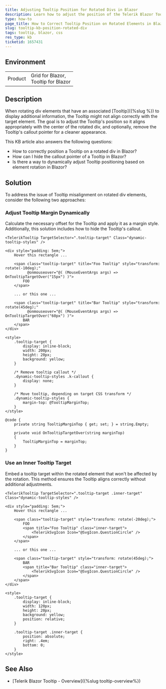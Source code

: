 ```yaml
---
title: Adjusting Tooltip Position for Rotated Divs in Blazor
description: Learn how to adjust the position of the Telerik Blazor Tooltip when the target element is rotated, ensuring it displays correctly.
type: how-to
page_title: How to Correct Tooltip Position on Rotated Elements in Blazor
slug: tooltip-kb-position-rotated-div
tags: tooltip, blazor, css
res_type: kb
ticketid: 1657431
---
```


## Environment

<table>
    <tbody>
        <tr>
            <td>Product</td>
            <td>
                Grid for Blazor, <br />
                Tooltip for Blazor
            </td>
        </tr>
    </tbody>
</table>

## Description

When rotating div elements that have an associated [Tooltip]({%slug %}) to display additional information, the Tooltip might not align correctly with the target element. The goal is to adjust the Tooltip's position so it aligns appropriately with the center of the rotated div, and optionally, remove the Tooltip's callout pointer for a cleaner appearance.

This KB article also answers the following questions:
- How to correctly position a Tooltip on a rotated div in Blazor?
- How can I hide the callout pointer of a Tooltip in Blazor?
- Is there a way to dynamically adjust Tooltip positioning based on element rotation in Blazor?

## Solution

To address the issue of Tooltip misalignment on rotated div elements, consider the following two approaches:

### Adjust Tooltip Margin Dynamically

Calculate the necessary offset for the Tooltip and apply it as a margin style. Additionally, this solution includes how to hide the Tooltip's callout.

````RAZOR
<TelerikTooltip TargetSelector=".tooltip-target" Class="dynamic-tooltip-styles" />

<div style="padding: 5em;">
    Hover this rectangle ...

    <span class="tooltip-target" title="Foo Tooltip" style="transform: rotate(-10deg);"
          @onmouseover="@( (MouseEventArgs args) => OnTooltipTargetOver("15px") )">
        FOO
    </span>

    ... or this one ...

    <span class="tooltip-target" title="Bar Tooltip" style="transform: rotate(45deg);"
          @onmouseover="@( (MouseEventArgs args) => OnTooltipTargetOver("60px") )">
        BAR
    </span>
</div>

<style>
    .tooltip-target {
        display: inline-block;
        width: 200px;
        height: 20px;
        background: yellow;
    }

    /* Remove tooltip callout */
    .dynamic-tooltip-styles .k-callout {
        display: none;
    }

    /* Move tooltip, depending on target CSS transform */
    .dynamic-tooltip-styles {
        margin-top: @TooltipMarginTop;
    }
</style>

@code {
    private string TooltipMarginTop { get; set; } = string.Empty;

    private void OnTooltipTargetOver(string marginTop)
    {
        TooltipMarginTop = marginTop;
    }
}
````

### Use an Inner Tooltip Target

Embed a tooltip target within the rotated element that won't be affected by the rotation. This method ensures the Tooltip aligns correctly without additional adjustments.

````RAZOR
<TelerikTooltip TargetSelector=".tooltip-target .inner-target" Class="dynamic-tooltip-styles" />

<div style="padding: 5em;">
    Hover this rectangle ...

    <span class="tooltip-target" style="transform: rotate(-20deg);">
        FOO
        <span title="Foo Tooltip" class="inner-target">
            <TelerikSvgIcon Icon="@SvgIcon.QuestionCircle" />
        </span>
    </span>

    ... or this one ...

    <span class="tooltip-target" style="transform: rotate(45deg);">
        BAR
        <span title="Bar Tooltip" class="inner-target">
            <TelerikSvgIcon Icon="@SvgIcon.QuestionCircle" />
        </span>
    </span>
</div>

<style>
    .tooltip-target {
        display: inline-block;
        width: 120px;
        height: 20px;
        background: yellow;
        position: relative;
    }

    .tooltip-target .inner-target {
        position: absolute;
        right: .4em;
        bottom: 0;
    }
</style>
````

## See Also

- [Telerik Blazor Tooltip - Overview]({%slug tooltip-overview%})
